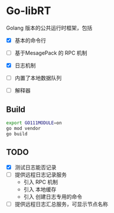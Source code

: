 # Go-libRT

Golang 版本的公共运行时框架，包括

- [X] 基本的命令行
- [ ] 基于MesagePack 的 RPC 机制
- [X] 日志机制
- [ ] 内置了本地数据队列
- [ ] 解释器


## Build

```bash
export GO111MODULE=on
go mod vendor
go build
```

## TODO

- [X] 测试日志能否记录
- [ ] 提供远程日志记录服务
    + 引入 RPC 机制
    + 引入 本地缓存
    + 引入 创建日志专用的命令
- [ ] 提供远程日志汇总服务，可显示节点名称
